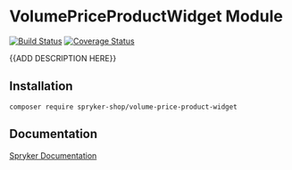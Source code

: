 # VolumePriceProductWidget Module
[![Build Status](https://travis-ci.org/spryker-shop/volume-price-product-widget.svg)](https://travis-ci.org/spryker-shop/volume-price-product-widget)
[![Coverage Status](https://coveralls.io/repos/github/spryker-shop/volume-price-product-widget/badge.svg)](https://coveralls.io/github/spryker-shop/volume-price-product-widget)

{{ADD DESCRIPTION HERE}}

## Installation

```
composer require spryker-shop/volume-price-product-widget
```

## Documentation

[Spryker Documentation](https://academy.spryker.com/developing_with_spryker/module_guide/modules.html)
